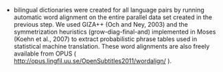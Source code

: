 * bilingual dictionaries were created for all language pairs by running
  automatic word alignment on the entire parallel data set created in the
  previous step. We used GIZA++ (Och and Ney, 2003) and the symmetrization
  heuristics (grow-diag-final-and) implemented in Moses (Koehn et al., 2007)
  to extract probabilistic phrase tables used in statistical machine
  translation.  These word alignments are also freely available from OPUS (
  http://opus.lingfil.uu.se/OpenSubtitles2011/wordalign/ ).

